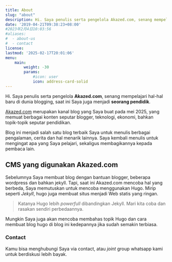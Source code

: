 ```yaml
---
title: About
slug: "about"
description: Hi. Saya penulis serta pengelola Akazed.com, senang mempelajari hal-hal baru di dunia blogging, saat ini Saya juga menjadi seorang pendidik.
date: '2019-04-21T09:38:23+08:00'
#2023年2月4日10:03:56
#aliases:
#  - about-us
#  - contact
license: 
lastmod: '2025-02-17T20:01:06'
menu:
    main: 
        weight: -30
        params:
            #icon: user
            icon: address-card-solid
---
```


Hi. Saya penulis serta pengelola **Akazed.com**, senang mempelajari hal-hal baru di dunia blogging, saat ini Saya juga menjadi **seorang pendidik**.

[Akazed.com](/) merupakan kanal blog yang Saya buat pada mei 2025, yang memuat berbagai konten seputar blogger, teknologi, ekonomi, bahkan topik-topik seputar pendidikan.

Blog ini menjadi salah satu blog terbaik Saya untuk menulis berbagai pengalaman, cerita dan hal menarik lainnya. Saya kembali menulis untuk mengingat apa yang Saya pelajari, sekaligus membagikannya kepada pembaca lain.

## CMS yang digunakan Akazed.com
Sebelumnya Saya membuat blog dengan bantuan blogger, beberapa wordpress dan bahkan jekyll. Tapi, saat ini Akazed.com mencoba hal yang berbeda, Saya memutuskan untuk mencoba menggunakan Hugo. Mirip seperti *Jekyll*, hugo juga membuat situs menjadi Web statis yang ringan.

>Katanya Hugo lebih *powerfull* dibandingkan Jekyll. Mari kita coba dan rasakan sendiri perbedaannya.

Mungkin Saya juga akan mencoba membahas topik Hugo dan cara membuat blog hugo di blog ini kedepannya jika sudah semakin terbiasa.

### Contact
Kamu bisa menghubungi Saya via contact, atau *joint* group whatsapp kami untuk berdiskusi lebih bayak.
